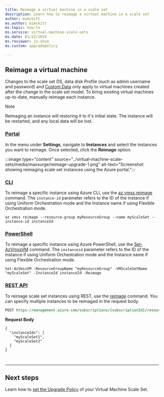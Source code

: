 ```yaml
---
title: Reimage a virtual machine in a scale set
description: Learn how to reimage a virtual machine in a scale set
author: mimckitt
ms.author: mimckitt
ms.topic: how-to
ms.service: virtual-machine-scale-sets
ms.date: 01/22/2024
ms.reviewer: ju-shim
ms.custom: upgradepolicy

---
```



## Reimage a virtual machine

Changes to the scale set OS, data disk Profile (such as admin username and password) and [Custom Data](../virtual-machines/custom-data.md) only apply to virtual machines created after the change in the scale set model. To bring existing virtual machines up-to-date, manually reimage each instance. 

> [!NOTE]
> Reimaging an instance will restoring it to it's initial state. The instance will be restarted, and any local data will be lost.

### [Portal](#tab/portal4)

In the menu under **Settings**, navigate to **Instances** and select the instances you want to reimage. Once selected, click the **Reimage** option.


:::image type="content" source="../virtual-machine-scale-sets/media/maxsurge/reimage-upgrade-1.png" alt-text="Screenshot showing reimaging scale set instances using the Azure portal.":::


### [CLI](#tab/cli4)
To reimage a specific instance using Azure CLI, use the [az vmss reimage](/cli/azure/vmss#az-vmss-reimage) command. The `instance-id` parameter refers to the ID of the instance if using Uniform Orchestration mode and the Instance name if using Flexible Orchestration mode. 

```azurecli-interactive
az vmss reimage --resource-group myResourceGroup --name myScaleSet --instance-id instanceId
```

### [PowerShell](#tab/powershell4)
To reimage a specific instance using Azure PowerShell, use the [Set-AzVmssVM](/powershell/module/az.compute/set-azvmssvm) command.  The `instanceid` parameter refers to the ID of the instance if using Uniform Orchestration mode and the Instance name if using Flexible Orchestration mode. 

```azurepowershell-interactive
Set-AzVmssVM -ResourceGroupName "myResourceGroup" -VMScaleSetName "myScaleSet" -InstanceId instanceId -Reimage
```

### [REST API](#tab/rest4)
To reimage scale set instances using REST, use the [reimage](/rest/api/compute/virtualmachinescalesets/reimage) command. You can specify multiple instances to be reimaged in the request body. 

```rest
POST https://management.azure.com/subscriptions/{subscriptionId}/resourceGroups/myResourceGroup/providers/Microsoft.Compute/virtualMachineScaleSets/myScaleSet/reimage?api-version={apiVersion}
```

**Request Body**
```HTTP
{
  "instanceIds": [
    "myScaleSet1",
    "myScaleSet2"
  ]
}



```
---

## Next steps
Learn how to [set the Upgrade Policy](virtual-machine-scale-sets-set-upgrade-policy.md) of your Virtual Machine Scale Set.
